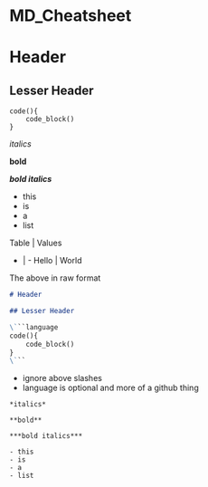 # MD_Cheatsheet

# Header

## Lesser Header

```language
code(){
    code_block()
}
```

*italics*

**bold**

***bold italics***

- this
- is
- a
- list


Table | Values
- | -
Hello | World

The above in raw format

```md
# Header

## Lesser Header

\```language
code(){
    code_block()
}
\```
```
- ignore above slashes
- language is optional and more of a github thing
```
*italics*

**bold**

***bold italics***

- this
- is
- a
- list
```
